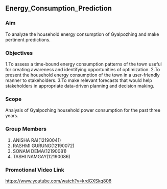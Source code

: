 ## Energy_Consumption_Prediction

### Aim
To analyze the household energy consumption of Gyalpozhing and make pertinent predictions.

### Objectives
1.To assess a time-bound energy consumption patterns of the town useful for creating 
awareness and identifying opportunities of optimization.
2.To present the household energy consumption of the town in a user-friendly manner to 
stakeholders.
3.To make relevant forecasts that would help stakeholders in appropriate data-driven planning 
and decision making.
### Scope
Analysis of Gyalpozhing household power consumption for the past three years.

### Group Members

1. ANISHA RAI(12190041)
2. RASHMI GURUNG(12190072)
3. SONAM DEMA(12190081)
4. TASHI NAMGAY(12190086)

### Promotional Video Link
https://www.youtube.com/watch?v=krdGXSkq808

